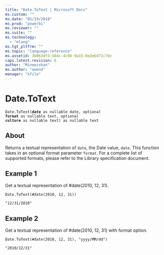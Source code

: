 ```yaml
---
title: "Date.ToText | Microsoft Docs"
ms.custom: ""
ms.date: "01/19/2018"
ms.prod: "powerbi"
ms.reviewer: ""
ms.suite: ""
ms.technology: 
  - "mlang"
ms.tgt_pltfrm: ""
ms.topic: "language-reference"
ms.assetid: 3b063df3-584c-4c94-9a15-0e2eb471c7dc
caps.latest.revision: 6
author: "Minewiskan"
ms.author: "owend"
manager: "kfile"
---
```

# Date.ToText
<code>Date.ToText(**date** as nullable date, optional **format** as nullable text, optional **culture** as nullable text) as nullable text</code>

## About
Returns a textual representation of <code>date</code>, the Date value, <code>date</code>. This function takes in an optional format parameter <code>format</code>. For a complete list of supported formats, please refer to the Library specification document.

## Example 1
Get a textual representation of #date(2010, 12, 31).

```
Date.ToText(#date(2010, 12, 31))
```

```
"12/31/2010"
```


## Example 2
Get a textual representation of #date(2010, 12, 31) with format option.

```
Date.ToText(#date(2010, 12, 31), "yyyy/MM/dd")
```

```
"2010/12/31"
```







